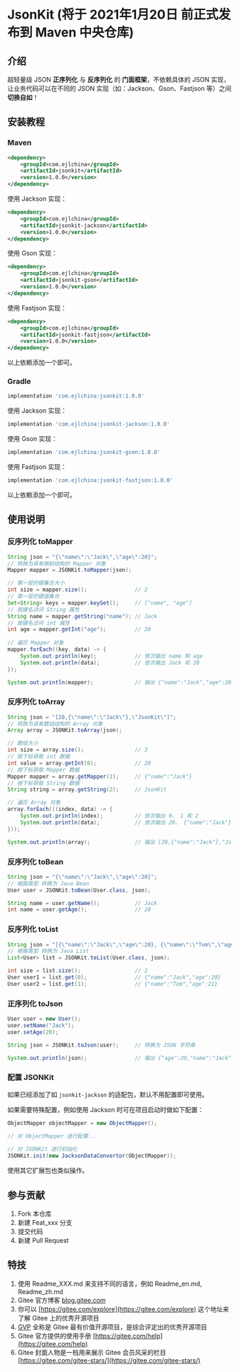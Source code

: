 # JsonKit (将于 2021年1月20日 前正式发布到 Maven 中央仓库)

## 介绍

超轻量级 JSON **正序列化** 与 **反序列化** 的 **门面框架**，不依赖具体的 JSON 实现，让业务代码可以在不同的 JSON 实现（如：Jackson、Gson、Fastjson 等）之间 **切换自如**！

## 安装教程

### Maven

```xml
<dependency>
    <groupId>com.ejlchina</groupId>
    <artifactId>jsonkit</artifactId>
    <version>1.0.0</version>
</dependency>
```

使用 Jackson 实现：

```xml
<dependency>
    <groupId>com.ejlchina</groupId>
    <artifactId>jsonkit-jackson</artifactId>
    <version>1.0.0</version>
</dependency>
```

使用 Gson 实现：

```xml
<dependency>
    <groupId>com.ejlchina</groupId>
    <artifactId>jsonkit-gson</artifactId>
    <version>1.0.0</version>
</dependency>
```

使用 Fastjson 实现：

```xml
<dependency>
    <groupId>com.ejlchina</groupId>
    <artifactId>jsonkit-fastjson</artifactId>
    <version>1.0.0</version>
</dependency>
```

以上依赖添加一个即可。

### Gradle

```groovy
implementation 'com.ejlchina:jsonkit:1.0.0'
```

使用 Jackson 实现：

```groovy
implementation 'com.ejlchina:jsonkit-jackson:1.0.0'
```

使用 Gson 实现：

```groovy
implementation 'com.ejlchina:jsonkit-gson:1.0.0'
```

使用 Fastjson 实现：

```groovy
implementation 'com.ejlchina:jsonkit-fastjson:1.0.0'
```

以上依赖添加一个即可。

## 使用说明

### 反序列化 toMapper

```java
String json = "{\"name\":\"Jack\",\"age\":20}";
// 转换为具有映射结构的 Mapper 对象
Mapper mapper = JSONKit.toMapper(json);

// 第一层的键集合大小
int size = mapper.size();               // 2
// 第一层的键值集合
Set<String> keys = mapper.keySet();     // ["name", "age"]
// 按键名访问 String 属性
String name = mapper.getString("name"); // Jack
// 按键名访问 int 属性
int age = mapper.getInt("age");         // 20
    
// 遍历 Mapper 对象
mapper.forEach((key, data) -> {
    System.out.println(key);            // 依次输出 name 和 age
    System.out.println(data);           // 依次输出 Jack 和 20
});

System.out.println(mapper);             // 输出 {"name":"Jack","age":20}
```

### 反序列化 toArray

```java
String json = "[20,{\"name\":\"Jack\"},\"JsonKit\"]";
// 转换为具有数组结构的 Array 对象
Array array = JSONKit.toArray(json);

// 数组大小
int size = array.size();                // 3
// 按下标获取 int 数据
int value = array.getInt(0);            // 20
// 按下标获取 Mapper 数据
Mapper mapper = array.getMapper(1);     // {"name":"Jack"}
// 按下标获取 String 数据
String string = array.getString(2);     // JsonKit

// 遍历 Array 对象
array.forEach(((index, data) -> {
    System.out.println(index);          // 依次输出 0、 1 和 2
    System.out.println(data);           // 依次输出 20、 {"name":"Jack"} 和 JsonKit
}));

System.out.println(array);              // 输出 [20,{"name":"Jack"},"JsonKit"]
```

### 反序列化 toBean

```java
String json = "{\"name\":\"Jack\",\"age\":20}";
// 根据类型 转换为 Java Bean
User user = JSONKit.toBean(User.class, json);

String name = user.getName();           // Jack
int name = user.getAge();               // 20
```

### 反序列化 toList

```java
String json = "[{\"name\":\"Jack\",\"age\":20}, {\"name\":\"Tom\",\"age\":21}]";
// 根据类型 转换为 Java List
List<User> list = JSONKit.toList(User.class, json);

int size = list.size();                 // 2
User user1 = list.get(0);               // {"name":"Jack","age":20}
User user2 = list.get(1);               // {"name":"Tom","age":21}
```

### 正序列化 toJson

```java
User user = new User();
user.setName("Jack");
user.setAge(20);

String json = JSONKit.toJson(user);     // 转换为 JSON 字符串

System.out.println(json);               // 输出 {"age":20,"name":"Jack"}
```

### 配置 JSONKit

如果已经添加了如 `jsonkit-jackson` 的适配包，默认不用配置即可使用。

如果需要特殊配置，例如使用 Jackson 时可在项目启动时做如下配置：

```java
ObjectMapper objectMapper = new ObjectMapper();

// 对 ObjectMapper 进行配置...
    
// 对 JSONKit 进行初始化
JSONKit.init(new JacksonDataConvertor(ObjectMapper));
```

使用其它扩展包也类似操作。

## 参与贡献

1. Fork 本仓库
2. 新建 Feat_xxx 分支
3. 提交代码
4. 新建 Pull Request


## 特技

1.  使用 Readme\_XXX.md 来支持不同的语言，例如 Readme\_en.md, Readme\_zh.md
2.  Gitee 官方博客 [blog.gitee.com](https://blog.gitee.com)
3.  你可以 [https://gitee.com/explore](https://gitee.com/explore) 这个地址来了解 Gitee 上的优秀开源项目
4.  [GVP](https://gitee.com/gvp) 全称是 Gitee 最有价值开源项目，是综合评定出的优秀开源项目
5.  Gitee 官方提供的使用手册 [https://gitee.com/help](https://gitee.com/help)
6.  Gitee 封面人物是一档用来展示 Gitee 会员风采的栏目 [https://gitee.com/gitee-stars/](https://gitee.com/gitee-stars/)
